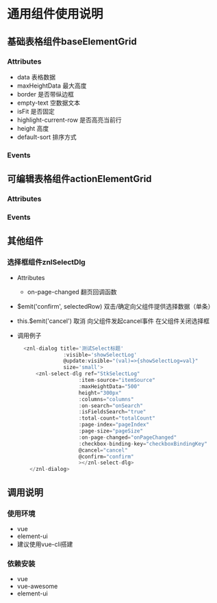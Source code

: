 # 通用组件使用说明

## 基础表格组件baseElementGrid
### Attributes
- data 表格数据
- maxHeightData 最大高度
- border 是否带纵边框
- empty-text 空数据文本
- isFit 是否固定
- highlight-current-row 是否高亮当前行
- height 高度
- default-sort 排序方式

### Events

## 可编辑表格组件actionElementGrid
### Attributes

### Events


## 其他组件


### 选择框组件znlSelectDlg
- Attributes
  - on-page-changed  翻页回调函数

- $emit('confirm', selectedRow)  双击/确定向父组件提供选择数据（单条）
- this.$emit('cancel') 取消 向父组件发起cancel事件 在父组件关闭选择框

- 调用例子

  ```javascript
    <znl-dialog title='测试Select标题'
                 :visible='showSelectLog'
                 @update:visible="(val)=>{showSelectLog=val}"
                 size='small'>
        <znl-select-dlg ref="StkSelectLog"
                      :item-source="itemSource"
                      :maxHeightData="500"
                      height="300px"
                      :columns="columns"
                      :on-search="onSearch"
                      :isFieldsSearch="true"
                      :total-count="totalCount"
                      :page-index="pageIndex"
                      :page-size="pageSize"
                      :on-page-changed="onPageChanged"
                      :checkbox-binding-key="checkboxBindingKey"
                      @cancel="cancel"
                      @confirm="confirm"
                      ></znl-select-dlg>
      </znl-dialog>
  ```

## 调用说明
### 使用环境
- vue
- element-ui
- 建议使用vue-cli搭建

### 依赖安装
- vue
- vue-awesome
- element-ui
